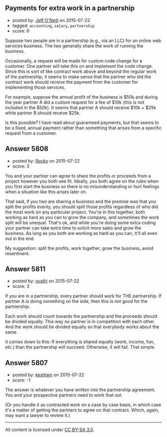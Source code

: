 ## Payments for extra work in a partnership

- posted by: [Jeff O'Neill](https://stackexchange.com/users/46273/jeff-o-neill) on 2015-07-22
- tagged: `accounting`, `salary`, `partnership`
- score: 6

Suppose two people are in a partnership (e.g., via an LLC) for an online web services business. The two generally share the work of running the business.

Occasionally, a request will be made for custom code change for a customer.  One partner will take this on and implement the code change.  Since this is sort of like contract work above and beyond the regular work of the partnership, it seems to make sense that the partner who did the contract work should receive the payment from the customer for implementing those services.

For example, suppose the annual profit of the business is $50k and during the year partner A did a custom request for a fee of $10k (this is not included in the $50k).  It seems that partner A should receive $10k + $25k while partner B should receive $25k.

Is this possible?  I have read about guaranteed payments, but that seems to be a fixed, annual payment rather than something that arises from a specific request from a customer.


## Answer 5808

- posted by: [Rocky](https://stackexchange.com/users/4448541/rocky) on 2015-07-22
- score: 3

You and your partner can agree to share the profits or proceeds from a project however you both see fit. Ideally, you both agree on the rules when you first start the business so there is no misunderstanding or hurt feelings when a situation like this arises later on.

That said, if you two are sharing a business and the premise was that you split the profits evenly, you should split those profits regardless of who did the most work on any particular project. You're in this together, both working as hard as you can to grow the company, and sometimes the work split will be unequal. That's ok, and while you're doing some extra coding your partner can take extra time to solicit more sales and grow the business. As long as you both are working as hard as you can, it'll all even out in the end.

My suggestion: split the profits, work together, grow the business, avoid resentment.


## Answer 5811

- posted by: [oyalhi](https://stackexchange.com/users/5630238/oyalhi) on 2015-07-22
- score: 3

If you are in a partnership, every partner should work for THE partnership.  If partner A is doing something on the side, then this is not good for the partnership. 

Each work should count towards the partnership and the proceeds should be divided equally.  This way no partner is in competition with each other. And the work should be divided equally so that everybody works about the same. 

It comes down to this: If everything is shared equally (work, income, fun, etc.) than the partnership will succeed. Otherwise, it will fail. That simple.


## Answer 5807

- posted by: [keshlam](https://stackexchange.com/users/3768354/keshlam) on 2015-07-22
- score: -1

The answer is whatever you have written into the partnership agreement. You and your prospective partners need to work that out.

(Or you handle it as contracted work on a case by case basis, in which case it's a matter of getting the partners to agree on that contract. Which, again, may want a lawyer to review it.)



---

All content is licensed under [CC BY-SA 3.0](https://creativecommons.org/licenses/by-sa/3.0/).
